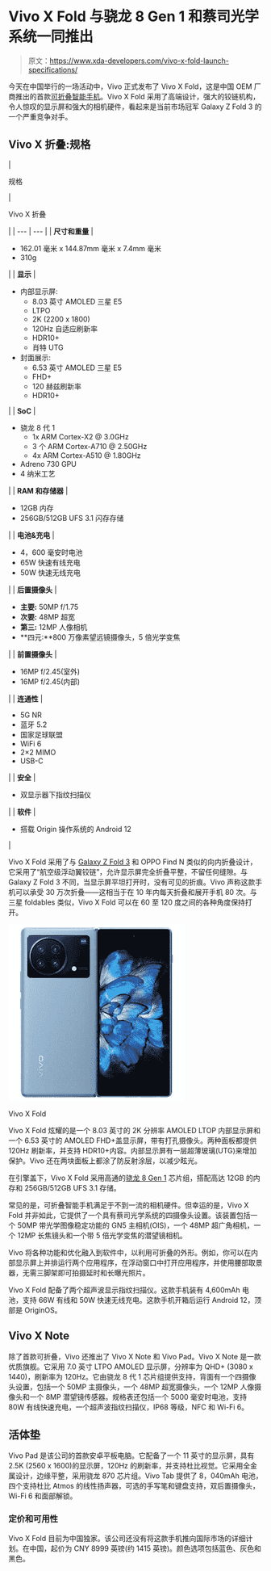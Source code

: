 # Vivo X Fold 与骁龙 8 Gen 1 和蔡司光学系统一同推出

> 原文：<https://www.xda-developers.com/vivo-x-fold-launch-specifications/>

今天在中国举行的一场活动中，Vivo 正式发布了 Vivo X Fold，这是中国 OEM 厂商推出的首款[可折叠智能手机](https://www.xda-developers.com/best-foldable-phones/)。Vivo X Fold 采用了高端设计，强大的铰链机构，令人惊叹的显示屏和强大的相机硬件，看起来是当前市场冠军 Galaxy Z Fold 3 的一个严重竞争对手。

## Vivo X 折叠:规格

| 

规格

 | 

Vivo X 折叠

 |
| --- | --- |
| **尺寸和重量** | 

*   162.01 毫米 x 144.87mm 毫米 x 7.4mm 毫米
*   310g

 |
| **显示** | 

*   内部显示屏:
    *   8.03 英寸 AMOLED 三星 E5
    *   LTPO
    *   2K (2200 x 1800)
    *   120Hz 自适应刷新率
    *   HDR10+
    *   肖特 UTG
*   封面展示:
    *   6.53 英寸 AMOLED 三星 E5
    *   FHD+
    *   120 赫兹刷新率
    *   HDR10+

 |
| **SoC** | 

*   骁龙 8 代 1
    *   1x ARM Cortex-X2 @ 3.0GHz
    *   3 个 ARM Cortex-A710 @ 2.50GHz
    *   4x ARM Cortex-A510 @ 1.80GHz
*   Adreno 730 GPU
*   4 纳米工艺

 |
| **RAM 和存储器** | 

*   12GB 内存
*   256GB/512GB UFS 3.1 闪存存储

 |
| **电池&充电** | 

*   4，600 毫安时电池
*   65W 快速有线充电
*   50W 快速无线充电

 |
| **后置摄像头** | 

*   **主要:** 50MP f/1.75
*   **次要:** 48MP 超宽
*   **第三:** 12MP 人像相机
*   **四元:**800 万像素望远镜摄像头，5 倍光学变焦

 |
| **前置摄像头** | 

*   16MP f/2.45(室外)
*   16MP f/2.45(内部)

 |
| **连通性** | 

*   5G NR
*   蓝牙 5.2
*   国家足球联盟
*   WiFi 6
*   2×2 MIMO
*   USB-C

 |
| **安全** | 

*   双显示器下指纹扫描仪

 |
| **软件** | 

*   搭载 Origin 操作系统的 Android 12

 |

Vivo X Fold 采用了与 [Galaxy Z Fold 3](https://www.xda-developers.com/samsung-galaxy-z-fold-3/) 和 OPPO Find N 类似的向内折叠设计，它采用了“航空级浮动翼铰链”，允许显示屏完全折叠平整，不留任何缝隙。与 Galaxy Z Fold 3 不同，当显示屏平坦打开时，没有可见的折痕。Vivo 声称这款手机可以承受 30 万次折叠——这相当于在 10 年内每天折叠和展开手机 80 次。与三星 foldables 类似，Vivo X Fold 可以在 60 至 120 度之间的各种角度保持打开。

 <picture>![The Vivo X Fold has hardware that's in many ways superior to Samsung's Galaxy Z Fold 3 -- but there's more to a foldable phone than just hardware. ](img/8076e6775275e73d01b3ac2e5ad3f37f.png)</picture> 

Vivo X Fold

Vivo X Fold 炫耀的是一个 8.03 英寸的 2K 分辨率 AMOLED LTOP 内部显示屏和一个 6.53 英寸的 AMOLED FHD+盖显示屏，带有打孔摄像头。两种面板都提供 120Hz 刷新率，并支持 HDR10+内容。内部显示屏有一层超薄玻璃(UTG)来增加保护。Vivo 还在两块面板上都涂了防反射涂层，以减少眩光。

在引擎盖下，Vivo X Fold 采用高通的[骁龙 8 Gen 1](https://www.xda-developers.com/qualcomm-snapdragon-8-gen-1/) 芯片组，搭配高达 12GB 的内存和 256GB/512GB UFS 3.1 存储。

常见的是，可折叠智能手机满足于不到一流的相机硬件。但幸运的是，Vivo X Fold 并非如此，它提供了一个具有蔡司光学系统的四摄像头设置。该装置包括一个 50MP 带光学图像稳定功能的 GN5 主相机(OIS)，一个 48MP 超广角相机，一个 12MP 长焦镜头和一个带 5 倍光学变焦的潜望镜相机。

Vivo 将各种功能和优化融入到软件中，以利用可折叠的外形。例如，你可以在内部显示屏上并排运行两个应用程序，在浮动窗口中打开应用程序，并使用腰部取景器，无需三脚架即可拍摄延时和长曝光照片。

Vivo X Fold 配备了两个超声波显示指纹扫描仪。这款手机装有 4,600mAh 电池，支持 66W 有线和 50W 快速无线充电。这款手机开箱后运行 Android 12，顶部是 OriginOS。

## Vivo X Note

除了首款可折叠，Vivo 还推出了 Vivo X Note 和 Vivo Pad。Vivo X Note 是一款优质旗舰。它采用 7.0 英寸 LTPO AMOLED 显示屏，分辨率为 QHD+ (3080 x 1440)，刷新率为 120Hz。它由骁龙 8 代 1 芯片组提供支持，背面有一个四摄像头设置，包括一个 50MP 主摄像头，一个 48MP 超宽摄像头，一个 12MP 人像摄像头和一个 8MP 潜望镜传感器。规格表还包括一个 5000 毫安时电池，支持 80W 有线快速充电，一个超声波指纹扫描仪，IP68 等级，NFC 和 Wi-Fi 6。

## 活体垫

Vivo Pad 是该公司的首款安卓平板电脑。它配备了一个 11 英寸的显示屏，具有 2.5K (2560 x 1600)的显示屏，120Hz 的刷新率，并支持杜比视觉。它采用全金属设计，边缘平整，采用骁龙 870 芯片组。Vivo Tab 提供了 8，040mAh 电池，四个支持杜比 Atmos 的线性扬声器，可选的手写笔和键盘支持，双后置摄像头，Wi-Fi 6 和面部解锁。

### 定价和可用性

Vivo X Fold 目前为中国独家。该公司还没有将这款手机推向国际市场的详细计划。在中国，起价为 CNY 8999 英镑(约 1415 英镑)。颜色选项包括蓝色、灰色和黑色。